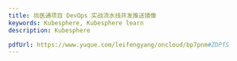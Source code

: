 ```yaml
---
title: 尚医通项目 DevOps 实战流水线并发推送镜像
keywords: Kubesphere, Kubesphere learn
description: Kubesphere

pdfUrl: https://www.yuque.com/leifengyang/oncloud/bp7pnm#ZDPfS
---
```


